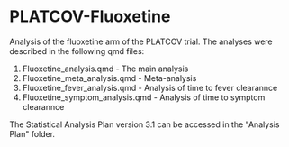 # PLATCOV-Fluoxetine
Analysis of the fluoxetine arm of the PLATCOV trial.
The analyses were described in the following qmd files:
1. Fluoxetine_analysis.qmd - The main analysis
2. Fluoxetine_meta_analysis.qmd - Meta-analysis
3. Fluoxetine_fever_analysis.qmd - Analysis of time to fever clearannce
4. Fluoxetine_symptom_analysis.qmd - Analysis of time to symptom clearannce

The Statistical Analysis Plan version 3.1 can be accessed in the "Analysis Plan" folder. 
